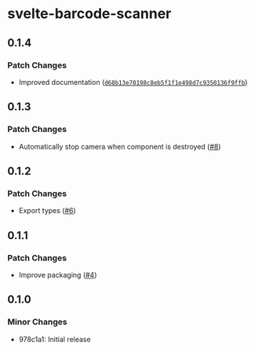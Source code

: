 # svelte-barcode-scanner

## 0.1.4

### Patch Changes

- Improved documentation ([`d68b13e70198c8eb5f1f1e498d7c9350136f9ffb`](https://github.com/ollema/svelte-barcode-scanner/commit/d68b13e70198c8eb5f1f1e498d7c9350136f9ffb))

## 0.1.3

### Patch Changes

- Automatically stop camera when <BarScanner /> component is destroyed ([#8](https://github.com/ollema/svelte-barcode-scanner/pull/8))

## 0.1.2

### Patch Changes

- Export types ([#6](https://github.com/ollema/svelte-barcode-scanner/pull/6))

## 0.1.1

### Patch Changes

- Improve packaging ([#4](https://github.com/ollema/svelte-barcode-scanner/pull/4))

## 0.1.0

### Minor Changes

- 978c1a1: Initial release

